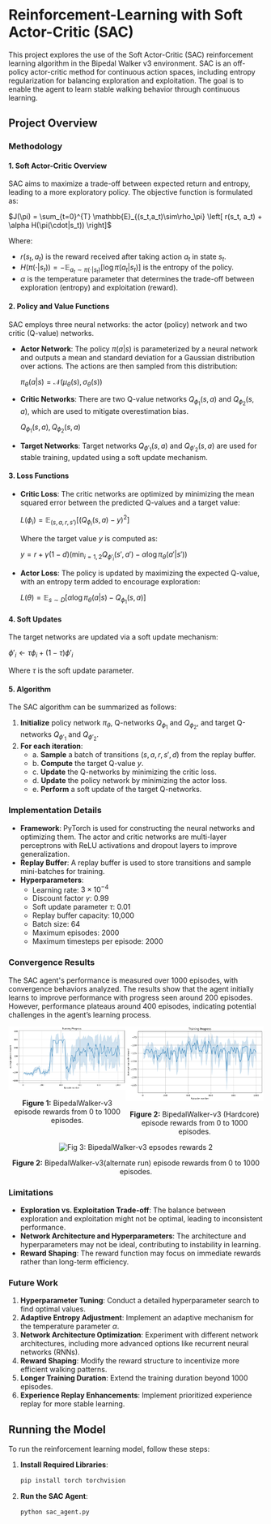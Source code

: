 # Reinforcement-Learning with Soft Actor-Critic (SAC)

This project explores the use of the Soft Actor-Critic (SAC) reinforcement learning algorithm in the Bipedal Walker v3 environment. SAC is an off-policy actor-critic method for continuous action spaces, including entropy regularization for balancing exploration and exploitation. The goal is to enable the agent to learn stable walking behavior through continuous learning.

## Project Overview

### Methodology

#### 1. Soft Actor-Critic Overview

SAC aims to maximize a trade-off between expected return and entropy, leading to a more exploratory policy. The objective function is formulated as:

$`J(\pi) = \sum_{t=0}^{T} \mathbb{E}_{(s_t,a_t)\sim\rho_\pi} \left[ r(s_t, a_t) + \alpha H(\pi(\cdot|s_t)) \right]`$

Where:
- $`r(s_t, a_t)`$ is the reward received after taking action $`a_t`$ in state $`s_t`$.
- $`H(\pi(\cdot|s_t)) = -\mathbb{E}_{a_t \sim \pi(\cdot|s_t)} \left[ \log \pi(a_t|s_t) \right]`$ is the entropy of the policy.
- $`\alpha`$ is the temperature parameter that determines the trade-off between exploration (entropy) and exploitation (reward).

#### 2. Policy and Value Functions

SAC employs three neural networks: the actor (policy) network and two critic (Q-value) networks.

- **Actor Network**: The policy $`\pi(a|s)`$ is parameterized by a neural network and outputs a mean and standard deviation for a Gaussian distribution over actions. The actions are then sampled from this distribution:

  $`\pi_\theta(a|s) = \mathcal{N}(\mu_\theta(s), \sigma_\theta(s))`$

- **Critic Networks**: There are two Q-value networks $`Q_{\phi_1}(s, a)`$ and $`Q_{\phi_2}(s, a)`$, which are used to mitigate overestimation bias.
  
  $`Q_{\phi_1}(s, a), Q_{\phi_2}(s, a)`$

- **Target Networks**: Target networks $`Q_{\phi'_1}(s, a)`$ and $`Q_{\phi'_2}(s, a)`$ are used for stable training, updated using a soft update mechanism.

#### 3. Loss Functions

- **Critic Loss**: The critic networks are optimized by minimizing the mean squared error between the predicted Q-values and a target value:

  $`L(\phi_i) = \mathbb{E}_{(s,a,r,s')} \left[ (Q_{\phi_i}(s, a) - y)^2 \right]`$

  Where the target value $`y`$ is computed as:

  $`y = r + \gamma(1 - d) \left( \min_{i=1,2} Q_{\phi'_i}(s', a') - \alpha \log \pi_\theta(a'|s') \right)`$

- **Actor Loss**: The policy is updated by maximizing the expected Q-value, with an entropy term added to encourage exploration:

  $`L(\theta) = \mathbb{E}_{s \sim D} \left[ \alpha \log \pi_\theta(a|s) - Q_{\phi_1}(s, a) \right]`$

#### 4. Soft Updates

The target networks are updated via a soft update mechanism:

$`\phi'_i \leftarrow \tau \phi_i + (1 - \tau) \phi'_i`$

Where $`\tau`$ is the soft update parameter.

#### 5. Algorithm

The SAC algorithm can be summarized as follows:

1. **Initialize** policy network $`\pi_\theta`$, Q-networks $`Q_{\phi_1}`$ and $`Q_{\phi_2}`$, and target Q-networks $`Q_{\phi'_1}`$ and $`Q_{\phi'_2}`$.
2. **For each iteration**:
   - a. **Sample** a batch of transitions $`(s, a, r, s', d)`$ from the replay buffer.
   - b. **Compute** the target Q-value $`y`$.
   - c. **Update** the Q-networks by minimizing the critic loss.
   - d. **Update** the policy network by minimizing the actor loss.
   - e. **Perform** a soft update of the target Q-networks.

### Implementation Details

- **Framework**: PyTorch is used for constructing the neural networks and optimizing them. The actor and critic networks are multi-layer perceptrons with ReLU activations and dropout layers to improve generalization.
- **Replay Buffer**: A replay buffer is used to store transitions and sample mini-batches for training.
- **Hyperparameters**:
  - Learning rate: $`3 \times 10^{-4}`$
  - Discount factor $`\gamma`$: 0.99
  - Soft update parameter $`\tau`$: 0.01
  - Replay buffer capacity: 10,000
  - Batch size: 64
  - Maximum episodes: 2000
  - Maximum timesteps per episode: 2000

### Convergence Results

The SAC agent's performance is measured over 1000 episodes, with convergence behaviors analyzed. The results show that the agent initially learns to improve performance with progress seen around 200 episodes. However, performance plateaus around 400 episodes, indicating potential challenges in the agent’s learning process.

<div style="display: flex; justify-content: space-around;">
    <div style="text-align: center;">
        <img src="BipedalWalkerNormal.png" alt="Fig 1: BipedalWalker-v3 episode rewards" width="400"/>
        <p><strong>Figure 1:</strong> BipedalWalker-v3 episode rewards from 0 to 1000 episodes.</p>
    </div>
    <div style="text-align: center;">
        <img src="BipedalWalkerHardcore.png" alt="Fig 2: BipedalWalker-v3 Hardcore episode rewards" width="400"/>
        <p><strong>Figure 2:</strong> BipedalWalker-v3 (Hardcore) episode rewards from 0 to 1000 episodes.</p>
    </div>
</div>
<div style="text-align: center;">
        <img src="BipdedalWalker 1000 episodes.png" alt="Fig 3: BipedalWalker-v3 epsodes rewards 2" width="400"/>
        <p><strong>Figure 2:</strong> BipedalWalker-v3(alternate run) episode rewards from 0 to 1000 episodes.</p>
    </div>

### Limitations

- **Exploration vs. Exploitation Trade-off**: The balance between exploration and exploitation might not be optimal, leading to inconsistent performance.
- **Network Architecture and Hyperparameters**: The architecture and hyperparameters may not be ideal, contributing to instability in learning.
- **Reward Shaping**: The reward function may focus on immediate rewards rather than long-term efficiency.

### Future Work

1. **Hyperparameter Tuning**: Conduct a detailed hyperparameter search to find optimal values.
2. **Adaptive Entropy Adjustment**: Implement an adaptive mechanism for the temperature parameter $`\alpha`$.
3. **Network Architecture Optimization**: Experiment with different network architectures, including more advanced options like recurrent neural networks (RNNs).
4. **Reward Shaping**: Modify the reward structure to incentivize more efficient walking patterns.
5. **Longer Training Duration**: Extend the training duration beyond 1000 episodes.
6. **Experience Replay Enhancements**: Implement prioritized experience replay for more stable learning.

## Running the Model

To run the reinforcement learning model, follow these steps:

1. **Install Required Libraries**:
   ```bash
   pip install torch torchvision
2. **Run the SAC Agent**:
   ```bash
   python sac_agent.py

